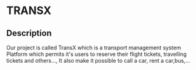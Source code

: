 # TRANSX

## Description
Our project is called TransX which is a transport management system Platform which permits it's users to reserve their flight tickets, travelling tickets and others..., It also make it possible to call a car, rent a car,bus,...
